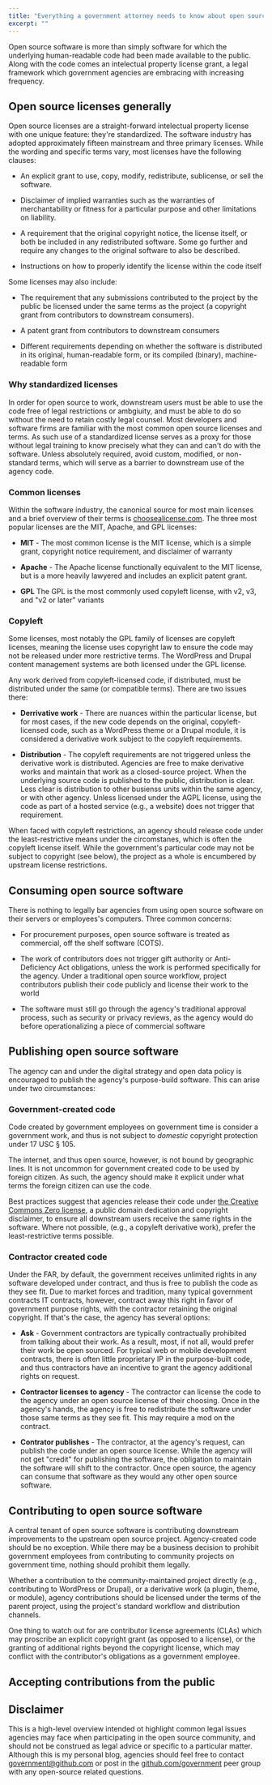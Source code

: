 ```yaml
---
title: "Everything a government attorney needs to know about open source software licensing"
excerpt: ""
---
```


Open source software is more than simply software for which the underlying human-readable code had been made available to the public. Along with the code comes an intelectual property license grant, a legal framework which government agencies are embracing with increasing frequency.

## Open source licenses generally

Open source licenses are a straight-forward intelectual property license with one unique feature: they're standardized. The software industry has adopted approximately fifteen mainstream and three primary licenses. While the wording and specific terms vary, most licenses have the following clauses:

* An explicit grant to use, copy, modify, redistribute, sublicense, or sell the software.

* Disclaimer of implied warranties such as the warranties of merchantability or fitness for a particular purpose and other limitations on liability.

* A requirement that the original copyright notice, the license itself, or both be included in any redistributed software. Some go further and require any changes to the original software to also be described.

* Instructions on how to properly identify the license within the code itself

Some licenses may also include:

* The requirement that any submissions contributed to the project by the public be licensed under the same terms as the project (a copyright grant from contributors to downstream consumers).

* A patent grant from contributors to downstream consumers

* Different requirements depending on whether the software is distributed in its original, human-readable form, or its compiled (binary), machine-readable form

### Why standardized licenses

In order for open source to work, downstream users must be able to use the code free of legal restrictions or ambgiuity, and must be able to do so without the need to retain costly legal counsel. Most developers and software firms are familiar with the most common open source licenses and terms. As such use of a standardized license serves as a proxy for those without legal training to know precisely what they can and can't do with the software. Unless absolutely required, avoid custom, modified, or non-standard terms, which will serve as a barrier to downstream use of the agency code.

### Common licenses

Within the software industry, the canonical source for most main licenses and a brief overview of their terms is [choosealicense.com](http://choosealicense.com). The three most popular licenses are the MIT, Apache, and GPL licenses:

* **MIT** - The most common license is the MIT license, which is a simple grant, copyright notice requirement, and disclaimer of warranty

* **Apache** - The Apache license functionally equivalent to the MIT license, but is a more heavily lawyered and includes an explicit patent grant.

* **GPL** The GPL is the most commonly used copyleft license, with v2, v3, and "v2 or later" variants

### Copyleft

Some licenses, most notably the GPL family of licenses are copyleft licenses, meaning the license uses copyright law to ensure the code may not be released under more restrictive terms. The WordPress and Drupal content management systems are both licensed under the GPL license.

Any work derived from copyleft-licensed code, if distributed, must be distributed under the same (or compatible terms). There are two issues there:

* **Derrivative work** - There are nuances within the particular license, but for most cases, if the new code depends on the original, copyleft-licensed code, such as a WordPress theme or a Drupal module, it is considered a derivative work subject to the copyleft requirements.

* **Distribution** - The copyleft requirements are not triggered unless the derivative work is distributed. Agencies are free to make derivative works and maintain that work as a closed-source project. When the underlying source code is published to the public, distribution is clear. Less clear is distribution to other busienss units within the same agency, or with other agency. Unless licensed under the AGPL license, using the code as part of a hosted service (e.g., a website) does not trigger that requirement.

When faced with copyleft restrictions, an agency should release code under the least-restrictive means under the circomstanes, which is often the copyleft license itself. While the government's particular code may not be subject to copyright (see below), the project as a whole is encumbered by upstream license restrictions.

## Consuming open source software

There is nothing to legally bar agencies from using open source software on their servers or employees's computers. Three common concerns:

* For procurement purposes, open source software is treated as commercial, off the shelf software (COTS).

* The work of contributors does not trigger gift authority or Anti-Deficiency Act obligations, unless the work is performed specifically for the agency. Under a traditional open source workflow, project contributors publish their code publicly and license their work to the world

* The software must still go through the agency's traditional approval process, such as security or privacy reviews, as the agency would do before operationalizing a piece of commercial software

## Publishing open source software

The agency can and under the digital strategy and open data policy is encouraged to publish the agency's purpose-build software. This can arise under two circumstances:

### Government-created code

Code created by government employees on government time is consider a government work, and thus is not subject to *domestic* copyright protection under 17 USC § 105.

The internet, and thus open source, however, is not bound by geographic lines. It is not uncommon for government created code to be used by foreign citizen. As such, the agency should make it explicit under what terms the foreign citizen can use the code.

Best practices suggest that agencies release their code under [the Creative Commons Zero license](#), a public domain dedication and copyright disclaimer, to ensure all downstream users receive the same rights in the software. Where not possible, (e.g., a copyleft derivative work), prefer the least-restrictive terms possible.

### Contractor created code

Under the FAR, by default, the government receives unlimited rights in any software developed under contract, and thus is free to publish the code as they see fit. Due to market forces and tradition, many typical government contracts IT contracts, however, contract away this right in favor of government purpose rights, with the contractor retaining the original copyright. If that's the case, the agency has several options:

* **Ask** - Government contractors are typically contractually prohibited from talking about their work. As a result, most, if not all, would prefer their work be open sourced. For typical web or mobile development contracts, there is often little proprietary IP in the purpose-built code, and thus contractors have an incentive to grant the agency additional rights on request.

* **Contractor licenses to agency** - The contractor can license the code to the agency under an open source license of their choosing. Once in the agency's hands, the agency is free to redistribute the software under those same terms as they see fit. This may require a mod on the contract.

* **Contrator publishes** - The contractor, at the agency's request, can publish the code under an open source license. While the agency will not get "credit" for publishing the software, the obligation to maintain the software will shift to the contractor. Once open source, the agency can consume that software as they would any other open source software.

## Contributing to open source software

A central tenant of open source software is contributing downstream improvements to the upstream open source project. Agency-created code should be no exception. While there may be a business decision to prohibit government employees from contributing to community projects on government time, nothing should prohibit them legally.

Whether a contribution to the community-maintained project directly (e.g., contributing to WordPress or Drupal), or a derivative work (a plugin, theme, or module), agency contributions should be licensed under the terms of the parent project, using the project's standard workflow and distribution channels.

One thing to watch out for are contributor license agreements (CLAs) which may proscribe an explicit copyright grant (as opposed to a license), or the granting of additional rights beyond the copyright license, which may conflict with the contributor's obligations as a government employee.

## Accepting contributions from the public



## Disclaimer

This is a high-level overview intended ot highlight common legal issues agencies may face when participating in the open source community, and should not be construed as legal advice or specific to a particular matter. Although this is my personal blog, agencies should feel free to contact <government@github.com> or post in the [github.com/government](https://github.com/government) peer group with any open-source related questions.
